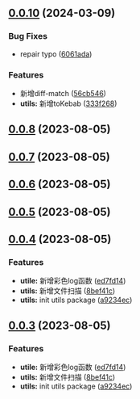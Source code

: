 ## [0.0.10](https://github.com/winchesHe/wes-utils-monorepo/compare/v1.2.2...v0.0.10) (2024-03-09)


### Bug Fixes

* repair typo ([6061ada](https://github.com/winchesHe/wes-utils-monorepo/commit/6061ada31038dafe1762056df54c4bb6c39f1b5a))


### Features

* 新增diff-match ([56cb546](https://github.com/winchesHe/wes-utils-monorepo/commit/56cb54612b4eeb8fa09b553103c6550f78928dc0))
* **utils:** 新增toKebab ([333f268](https://github.com/winchesHe/wes-utils-monorepo/commit/333f26801e2a74729a6931766baef3dce89c426a))



## [0.0.8](https://github.com/winchesHe/wes-utils-monorepo/compare/v0.0.7...v0.0.8) (2023-08-05)



## [0.0.7](https://github.com/winchesHe/wes-utils-monorepo/compare/v0.0.6...v0.0.7) (2023-08-05)



## [0.0.6](https://github.com/winchesHe/wes-utils-monorepo/compare/v0.0.5...v0.0.6) (2023-08-05)



## [0.0.5](https://github.com/winchesHe/wes-utils-monorepo/compare/v0.0.4...v0.0.5) (2023-08-05)



## [0.0.4](https://github.com/winchesHe/wes-utils-monorepo/compare/v1.1.4...v0.0.4) (2023-08-05)


### Features

* **utile:** 新增彩色log函数 ([ed7fd14](https://github.com/winchesHe/wes-utils-monorepo/commit/ed7fd14e60d64d92110f2cf4ee5707c68b76489e))
* **utils:** 新增文件扫描 ([8bef41c](https://github.com/winchesHe/wes-utils-monorepo/commit/8bef41c1167622c291ca716be963c59e0199713e))
* **utils:** init utils package ([a9234ec](https://github.com/winchesHe/wes-utils-monorepo/commit/a9234ec1a73fcb832063a6e0621e57d5c264b8d9))



## [0.0.3](https://github.com/winchesHe/wes-utils-monorepo/compare/v1.1.4...v0.0.3) (2023-08-05)


### Features

* **utile:** 新增彩色log函数 ([ed7fd14](https://github.com/winchesHe/wes-utils-monorepo/commit/ed7fd14e60d64d92110f2cf4ee5707c68b76489e))
* **utils:** 新增文件扫描 ([8bef41c](https://github.com/winchesHe/wes-utils-monorepo/commit/8bef41c1167622c291ca716be963c59e0199713e))
* **utils:** init utils package ([a9234ec](https://github.com/winchesHe/wes-utils-monorepo/commit/a9234ec1a73fcb832063a6e0621e57d5c264b8d9))



